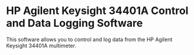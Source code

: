 # HP Agilent Keysight 34401A Control and Data Logging Software
 This software allows you to control and log data from the HP Agilent Keysight 34401A multimeter. 
